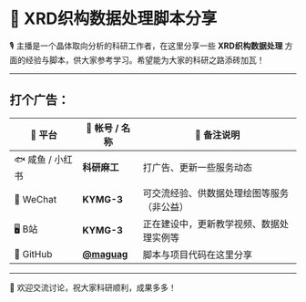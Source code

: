 # 🧪 XRD织构数据处理脚本分享

🎙️ 主播是一个晶体取向分析的科研工作者，在这里分享一些 **XRD织构数据处理** 方面的经验与脚本，供大家参考学习。希望能为大家的科研之路添砖加瓦！

---
## 打个广告：

| 📌 平台      | 🎯 帐号 / 名称                           | 💬 备注说明                                      |
|-------------|----------------------------------------|--------------------------------------------------|
| 🐟 咸鱼 / 小红书 | **科研麻工**                              | 打广告、更新一些服务动态                                    |
| 📱 WeChat    | **KYMG-3**                              | 可交流经验、供数据处理绘图等服务（非公益）              |
| 🖥️ B站       | **KYMG-3**                              | 正在建设中，更新教学视频、数据处理实例等        |
| 🔗 GitHub    | [**@maguag**](https://github.com/maguag/XRD_Texture_Process) | 脚本与项目代码在这里分享         |


---

📌 欢迎交流讨论，祝大家科研顺利，成果多多！

